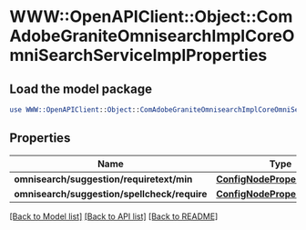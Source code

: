 # WWW::OpenAPIClient::Object::ComAdobeGraniteOmnisearchImplCoreOmniSearchServiceImplProperties

## Load the model package
```perl
use WWW::OpenAPIClient::Object::ComAdobeGraniteOmnisearchImplCoreOmniSearchServiceImplProperties;
```

## Properties
Name | Type | Description | Notes
------------ | ------------- | ------------- | -------------
**omnisearch/suggestion/requiretext/min** | [**ConfigNodePropertyInteger**](ConfigNodePropertyInteger.md) |  | [optional] 
**omnisearch/suggestion/spellcheck/require** | [**ConfigNodePropertyBoolean**](ConfigNodePropertyBoolean.md) |  | [optional] 

[[Back to Model list]](../README.md#documentation-for-models) [[Back to API list]](../README.md#documentation-for-api-endpoints) [[Back to README]](../README.md)


